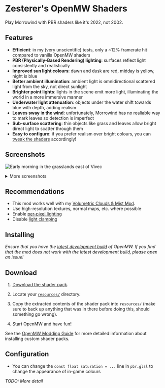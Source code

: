 # Zesterer's OpenMW Shaders

Play Morrowind with PBR shaders like it's 2022, not 2002.

## Features

- **Efficient**: in my (very unscientific) tests, only a ~12% framerate hit compared to vanilla OpenMW shaders
- **PBR (Physically-Based Rendering) lighting**: surfaces reflect light consistently and realistically
- **Improved sun light colours**: dawn and dusk are red, midday is yellow, night is blue
- **Better ambient illumination**: ambient light is omnidirectional scattered light from the sky, not direct sunlight
- **Brighter point lights**: lights in the scene emit more light, illuminating the world in a more immersive manner
- **Underwater light attenuation**: objects under the water shift towards blue with depth, adding realism
- **Leaves sway in the wind**: unfortunately, Morrowind has no realiable way to mark leaves so detection is imperfect
- **Sub-surface scattering**: thin objects like grass and leaves allow bright direct light to scatter through them
- **Easy to configure**: if you prefer realism over bright colours, you can [tweak the shaders](#configuration) accordingly!

## Screenshots

![Early morning in the grasslands east of Vivec](https://i.imgur.com/09AvjA6.png)

<details>
    <summary>More screenshots</summary>
    <img src="https://i.imgur.com/CGpw7mC.png" alt="Dusk from the cantons of Vivec">
    <img src="https://i.imgur.com/eZNMSha.png" alt="A night with the guars outside Vivec">
    <img src="https://i.imgur.com/01WujVO.png" alt="A mid-afternoon view of Vivec, looking south">
    <img src="https://i.imgur.com/6v5QQf9.png" alt="Vivec's waistworks">
    <img src="https://i.imgur.com/cJ94PHK.png" alt="Midnight in Balmora">
    <img src="https://i.imgur.com/Ypxz3oj.png" alt="Dawn breaks in Balmora">
    <img src="https://i.imgur.com/WeZGIGe.png" alt="Light attenuation in water">
</details>

## Recommendations

- This mod works well with my [Volumetric Clouds & Mist Mod](https://github.com/zesterer/openmw-volumetric-clouds).
- Use high-resolution textures, normal maps, etc. where possible
- Enable [per-pixel lighting](https://openmw.readthedocs.io/en/stable/reference/modding/settings/shaders.html#force-per-pixel-lighting)
- Disable [light clamping](https://openmw.readthedocs.io/en/stable/reference/modding/settings/shaders.html#clamp-lighting)

## Installing

*Ensure that you have the [latest development build](https://openmw.org/downloads/) of OpenMW. If you find that the mod
does not work with the latest development build, please open an issue!*

## Download

1. [Download the shader pack](https://github.com/zesterer/openmw-shaders/archive/refs/heads/main.zip).

2. Locate your [`resources/`](https://modding-openmw.com/tips/custom-shaders/#installing) directory.

3. Copy the extracted contents of the shader pack into `resources/` (make sure to back up anything that was in there
before doing this, should something go wrong).

4. Start OpenMW and have fun!

See the [OpenMW Modding Guide](https://modding-openmw.com/tips/custom-shaders/#installing) for more detailed information
about installing custom shader packs.

## Configuration

- You can change the `const float saturation = ...` line in `pbr.glsl` to change the appearance of in-game colours

*TODO: More detail*
